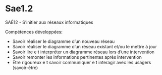 # Sae1.2
SAÉ12 - S’initier aux réseaux informatiques

Compétences développées:
- Savoir réaliser le diagramme dʼun nouveau
réseau
- Savoir réaliser le diagramme dʼun réseau
existant et/ou le mettre à jour
- Savoir lire e t interpréter un diagramme réseau
lors dʼune intervention
- Savoir remonter les informations pertinentes
après intervention
- Être rigoureux e t savoir communiquer e t
interagir avec les usagers (savoir-être)
